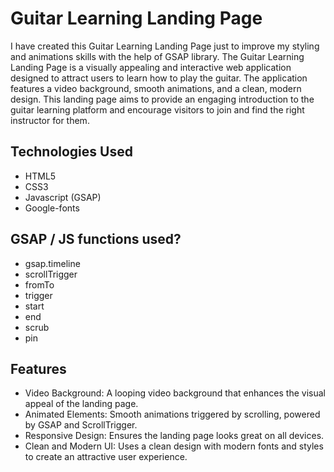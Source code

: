 # Guitar Learning Landing Page

I have created this Guitar Learning Landing Page just to improve my styling and animations skills with the help of GSAP library.
The Guitar Learning Landing Page is a visually appealing and interactive web application designed to attract users to learn how to play the guitar. The application features a video background, smooth animations, and a clean, modern design. This landing page aims to provide an engaging introduction to the guitar learning platform and encourage visitors to join and find the right instructor for them.


## Technologies Used

- HTML5
- CSS3
- Javascript (GSAP)
- Google-fonts


## GSAP / JS functions used?

- gsap.timeline
- scrollTrigger
- fromTo
- trigger
- start
- end
- scrub
- pin


## Features
- Video Background: A looping video background that enhances the visual appeal of the landing page.
- Animated Elements: Smooth animations triggered by scrolling, powered by GSAP and ScrollTrigger.
- Responsive Design: Ensures the landing page looks great on all devices.
- Clean and Modern UI: Uses a clean design with modern fonts and styles to create an attractive user experience.





